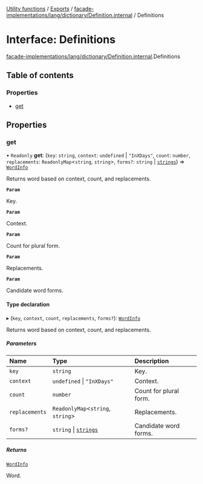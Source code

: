 [Utility functions](../index.md) / [Exports](../modules.md) / [facade-implementations/lang/dictionary/Definition.internal](../modules/facade_implementations_lang_dictionary_Definition_internal.md) / Definitions

# Interface: Definitions

[facade-implementations/lang/dictionary/Definition.internal](../modules/facade_implementations_lang_dictionary_Definition_internal.md).Definitions

## Table of contents

### Properties

- [get](facade_implementations_lang_dictionary_Definition_internal.Definitions.md#get)

## Properties

### get

• `Readonly` **get**: (`key`: `string`, `context`: `undefined` \| ``"InXDays"``, `count`: `number`, `replacements`: `ReadonlyMap`\<`string`, `string`\>, `forms?`: `string` \| [`strings`](../modules/types_core.md#strings)) => [`WordInfo`](facade_implementations_lang_dictionary_core.WordInfo.md)

Returns word based on context, count, and replacements.

**`Param`**

Key.

**`Param`**

Context.

**`Param`**

Count for plural form.

**`Param`**

Replacements.

**`Param`**

Candidate word forms.

#### Type declaration

▸ (`key`, `context`, `count`, `replacements`, `forms?`): [`WordInfo`](facade_implementations_lang_dictionary_core.WordInfo.md)

Returns word based on context, count, and replacements.

##### Parameters

| Name | Type | Description |
| :------ | :------ | :------ |
| `key` | `string` | Key. |
| `context` | `undefined` \| ``"InXDays"`` | Context. |
| `count` | `number` | Count for plural form. |
| `replacements` | `ReadonlyMap`\<`string`, `string`\> | Replacements. |
| `forms?` | `string` \| [`strings`](../modules/types_core.md#strings) | Candidate word forms. |

##### Returns

[`WordInfo`](facade_implementations_lang_dictionary_core.WordInfo.md)

Word.
